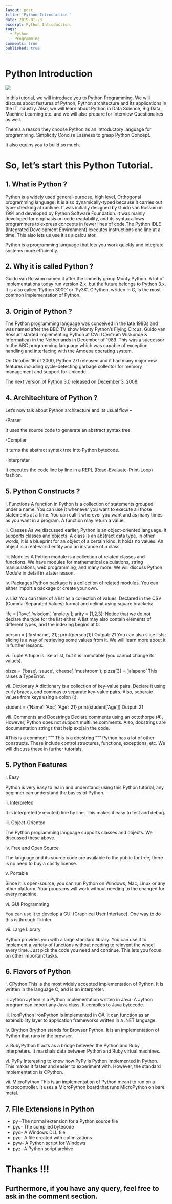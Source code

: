 ```yaml
---
layout: post
title: 'Python Introduction '
date: 2019-01-23
excerpt: Python Introduction.
tags:
  - Python
  - Programming
comments: true
published: true
---
```

# Python Introduction

![](../img/python_logo.png)
<br>

In this tutorial, we will introduce you to Python Programming. We will discuss about features of Python, Python architecture and its applications in the IT industry. Also, we will learn about Python in Data Science, Big Data, Machine Learning etc. and we will also prepare for Interview Questionaires as well.

There’s a reason they choose Python as an introductory language for programming.
Simplicity
Concise
Easiness to grasp Python Concept.

It also equips you to build so much.

#                               So, let’s start this Python Tutorial.

## 1. What is Python ?

Python is a widely used general-purpose, high level, Orthogonal programming language. It is also dynamically-typed because it carries out type-checking at runtime. It was initially designed by Guido van Rossum in 1991 and developed by Python Software Foundation. It was mainly developed for emphasis on code readability, and its syntax allows programmers to express concepts in fewer lines of code.The Python IDLE (Integrated Development Environment) executes instructions one line at a time. This also lets us use it as a calculator.

Python is a programming language that lets you work quickly and integrate systems more efficiently.

## 2. Why it is called Python ?

Guido van Rossum named it after the comedy group Monty Python. A lot of implementations today run version 2.x, but the future belongs to Python 3.x. It is also called ‘Python 3000’ or ‘Py3K’. CPython, written in C, is the most common implementation of Python.

## 3. Origin of Python ?

The Python programming language was conceived in the late 1980s and was named after the BBC TV show Monty Python’s Flying Circus. Guido van Rossum started implementing Python at CWI (Centrum Wiskunde & Informatica) in the Netherlands in December of 1989. This was a successor to the ABC programming language which was capable of exception handling and interfacing with the Amoeba operating system.

On October 16 of 2000, Python 2.0 released and it had many major new features including cycle-detecting garbage collector for memory management and support for Unicode.

The next version of Python 3.0 released on December 3, 2008.

## 4. Architechture of Python ?

Let’s now talk about Python architecture and its usual flow –

-Parser

It uses the source code to generate an abstract syntax tree.

-Compiler

It turns the abstract syntax tree into Python bytecode.

-Interpreter

It executes the code line by line in a REPL (Read-Evaluate-Print-Loop) fashion.

## 5. Python Constructs ?

i. Functions
A function in Python is a collection of statements grouped under a name. You can use it whenever you want to execute all those statements at a time. You can call it wherever you want and as many times as you want in a program. A function may return a value.

ii. Classes
As we discussed earlier, Python is an object-oriented language. It supports classes and objects. A class is an abstract data type. In other words, it is a blueprint for an object of a certain kind. It holds no values. An object is a real-world entity and an instance of a class.

iii. Modules
A Python module is a collection of related classes and functions. We have modules for mathematical calculations, string manipulations, web programming, and many more. We will discuss Python Module in detail in a later lesson.

iv. Packages
Python package is a collection of related modules. You can either import a package or create your own.

v. List
You can think of a list as a collection of values. Declared in the CSV (Comma-Separated Values) format and delimit using square brackets:

life = [‘love’, ‘wisdom’, ‘anxiety’];
arity = [1,2,3];
Notice that we do not declare the type for the list either. A list may also contain elements of different types, and the indexing begins at 0:

person = [‘firstname’, 21];
print(person[1])
Output: 21
You can also slice lists; slicing is a way of retrieving some values from it. We will learn more about it in further lessons.

vi. Tuple
A tuple is like a list, but it is immutable (you cannot change its values).

pizza = (‘base’, ‘sauce’, ‘cheese’, ‘mushroom’);
pizza[3] = ‘jalapeno’
This raises a TypeError.

vii. Dictionary
A dictionary is a collection of key-value pairs. Declare it using curly braces, and commas to separate key-value pairs. Also, separate values from keys using a colon (:).

student = {‘Name’: ‘Abc’, ‘Age’: 21}
print(student[‘Age’])
Output: 21

viii. Comments and Docstrings
Declare comments using an octothorpe (#). However, Python does not support multiline comments. Also, docstrings are documentation strings that help explain the code.

#This is a comment
“““
This is a docstring
”””
Python has a lot of other constructs. These include control structures, functions, exceptions, etc. We will discuss these in further tutorials.

## 5. Python Features

i. Easy

Python is very easy to learn and understand; using this Python tutorial, any beginner can understand the basics of Python.

ii. Interpreted

It is interpreted(executed) line by line. This makes it easy to test and debug.

iii. Object-Oriented

The Python programming language supports classes and objects. We discussed these above.

iv. Free and Open Source

The language and its source code are available to the public for free; there is no need to buy a costly license.

v. Portable

Since it is open-source, you can run Python on Windows, Mac, Linux or any other platform. Your programs will work without needing to the changed for every machine.

vi. GUI Programming

You can use it to develop a GUI (Graphical User Interface). One way to do this is through Tkinter.

vii. Large Library

Python provides you with a large standard library. You can use it to implement a variety of functions without needing to reinvent the wheel every time. Just pick the code you need and continue. This lets you focus on other important tasks.

## 6. Flavors of Python

i. CPython
This is the most widely accepted implementation of Python. It is written in the language C, and is an interpreter.

ii. Jython
Jython is a Python implementation written in Java. A Jython program can import any Java class. It compiles to Java bytecode.

iii. IronPython
IronPython is implemented in C#. It can function as an extensibility layer to application frameworks written in a .NET language.

iv. Brython
Brython stands for Browser Python. It is an implementation of Python that runs in the browser.

v. RubyPython
It acts as a bridge between the Python and Ruby interpreters. It marshals data between Python and Ruby virtual machines.

vi. PyPy
Interesting to know how PyPy is Python implemented in Python. This makes it faster and easier to experiment with. However, the standard implementation is CPython.

vii. MicroPython
This is an implementation of Python meant to run on a microcontroller. It uses a MicroPython board that runs MicroPython on bare metal.

## 7. File Extensions in Python

- py –The normal extension for a Python source file
- pyc- The compiled bytecode
- pyd- A Windows DLL file
- pyo- A file created with optimizations
- pyw- A Python script for Windows
- pyz- A Python script archive


# Thanks !!!

## Furthermore, if you have any query, feel free to ask in the comment section.
